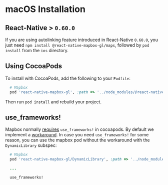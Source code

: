 # macOS Installation

## React-Native > `0.60.0`

If you are using autolinking feature introduced in React-Native `0.60.0`, you just need `npm install @react-native-mapbox-gl/maps`, followed by `pod install` from the `ios` directory.

## Using CocoaPods

To install with CocoaPods, add the following to your `Podfile`:

```ruby
  # Mapbox
  pod 'react-native-mapbox-gl', :path => '../node_modules/@react-native-mapbox-gl/maps'

```

Then run `pod install` and rebuild your project.

## use_frameworks!

Mapbox normally [requires](https://github.com/mapbox/mapbox-gl-native-ios/issues/154) `use_frameworks!` in cocoapods. By default we implement a [workaround](https://github.com/react-native-mapbox-gl/maps/pull/714). In case you need `use_frameworks!` for some reason, you can use the mapbox pod without the workaround with the `DynamicLibrary` subspec:

```ruby
  # Mapbox
  pod 'react-native-mapbox-gl/DynamicLibrary', :path => '../node_modules/@react-native-mapbox-gl/maps'

  ...

  use_frameworks!

```
